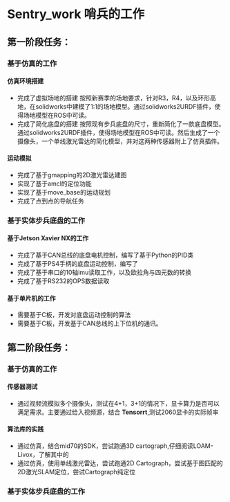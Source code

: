 # Sentry_work 哨兵的工作
## 第一阶段任务：
### 基于仿真的工作
#### 仿真环境搭建
- 完成了虚拟场地的搭建
  按照新赛季的场地要求，针对R3，R4，以及环形高地，在solidworks中建模了1:1的场地模型。通过solidworks2URDF插件，使得场地模型在ROS中可读。
- 完成了简化底盘的搭建
  按照现有步兵底盘的尺寸，重新简化了一款底盘模型。通过solidworks2URDF插件，使得场地模型在ROS中可读。然后生成了一个摄像头，一个单线激光雷达的简化模型，并对这两种传感器附上了仿真插件。
#### 运动模拟
- 完成了基于gmapping的2D激光雷达建图
- 实现了基于amcl的定位功能
- 实现了基于move_base的运动规划
- 完成了点到点的导航任务
### 基于实体步兵底盘的工作
#### 基于Jetson Xavier NX的工作
- 完成了基于CAN总线的底盘电机控制，编写了基于Python的PID类
- 完成了基于PS4手柄的底盘运动控制，编写了
- 完成了基于串口的10轴imu读取工作，以及欧拉角与四元数的转换
- 完成了基于RS232的OPS数据读取
#### 基于单片机的工作
- 需要基于C板，开发对底盘运动控制的算法
- 需要基于C板，开发基于CAN总线的上下位机的通讯。
## 第二阶段任务：
### 基于仿真的工作
#### 传感器测试
- 通过视频流模拟多个摄像头，测试在4+1，3+1的情况下，显卡算力是否可以满足需求。主要通过给入视频源，结合 **Tensorrt**,测试2060显卡的实际帧率

#### 算法库的实践
- 通过仿真，结合mid70的SDK，尝试跑通3D cartograph,仔细阅读LOAM-Livox，了解其中的
- 通过仿真，使用单线激光雷达，尝试跑通2D Cartograph，尝试基于图匹配的2D激光SLAM定位，尝试Cartograph纯定位
### 基于实体步兵底盘的工作
####